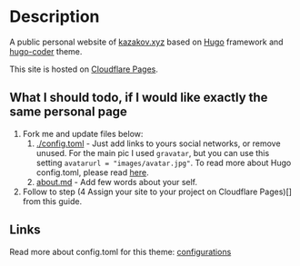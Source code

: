 # Description

A public personal website of [kazakov.xyz](https://kazakov.xyz) based on [Hugo](https://gohugo.io/) framework and [hugo-coder](https://github.com/luizdepra/hugo-coder) theme.

This site is hosted on [Cloudflare Pages](https://pages.cloudflare.com/).

## What I should todo, if I would like exactly the same personal page 

1. Fork me and update files below:
    1. [./config.toml](config.toml) - Just add links to yours social networks, or remove unused. For the main pic I used `gravatar`, but you can use this setting `avatarurl = "images/avatar.jpg"`. To read more about Hugo config.toml, please read [here]().
    2. [about.md](content/about.md) - Add few words about your self.
2. Follow to step (4 Assign your site to your project on Cloudflare Pages)[] from this guide.

## Links

Read more about config.toml for this theme: [configurations](https://github.com/luizdepra/hugo-coder/blob/main/docs/configurations.md)
